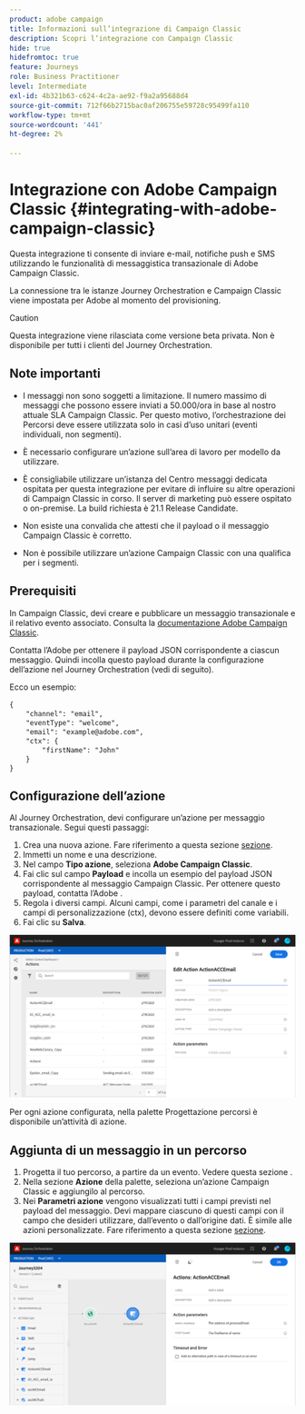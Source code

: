 ```yaml
---
product: adobe campaign
title: Informazioni sull’integrazione di Campaign Classic
description: Scopri l’integrazione con Campaign Classic
hide: true
hidefromtoc: true
feature: Journeys
role: Business Practitioner
level: Intermediate
exl-id: 4b321b63-c624-4c2a-ae92-f9a2a95688d4
source-git-commit: 712f66b2715bac0af206755e59728c95499fa110
workflow-type: tm+mt
source-wordcount: '441'
ht-degree: 2%

---
```


# Integrazione con Adobe Campaign Classic {#integrating-with-adobe-campaign-classic}

Questa integrazione ti consente di inviare e-mail, notifiche push e SMS utilizzando le funzionalità di messaggistica transazionale di Adobe Campaign Classic.

La connessione tra le istanze Journey Orchestration e Campaign Classic viene impostata per Adobe al momento del provisioning.

>[!CAUTION]
>
> Questa integrazione viene rilasciata come versione beta privata. Non è disponibile per tutti i clienti del Journey Orchestration.

## Note importanti

* I messaggi non sono soggetti a limitazione. Il numero massimo di messaggi che possono essere inviati a 50.000/ora in base al nostro attuale SLA Campaign Classic. Per questo motivo, l’orchestrazione dei Percorsi deve essere utilizzata solo in casi d’uso unitari (eventi individuali, non segmenti).

* È necessario configurare un’azione sull’area di lavoro per modello da utilizzare.

* È consigliabile utilizzare un’istanza del Centro messaggi dedicata ospitata per questa integrazione per evitare di influire su altre operazioni di Campaign Classic in corso. Il server di marketing può essere ospitato o on-premise. La build richiesta è 21.1 Release Candidate.

* Non esiste una convalida che attesti che il payload o il messaggio Campaign Classic è corretto.

* Non è possibile utilizzare un’azione Campaign Classic con una qualifica per i segmenti.

## Prerequisiti

In Campaign Classic, devi creare e pubblicare un messaggio transazionale e il relativo evento associato. Consulta la [documentazione Adobe Campaign Classic](https://experienceleague.adobe.com/docs/campaign-classic/using/transactional-messaging/introduction/about-transactional-messaging.html#transactional-messaging).

Contatta l’Adobe per ottenere il payload JSON corrispondente a ciascun messaggio. Quindi incolla questo payload durante la configurazione dell’azione nel Journey Orchestration (vedi di seguito).

Ecco un esempio:

```
{
    "channel": "email",
    "eventType": "welcome",
    "email": "example@adobe.com",
    "ctx": {
        "firstName": "John"
    }
}
```

## Configurazione dell’azione

Al Journey Orchestration, devi configurare un’azione per messaggio transazionale. Segui questi passaggi:

1. Crea una nuova azione. Fare riferimento a questa sezione [sezione](../action/action.md).
1. Immetti un nome e una descrizione.
1. Nel campo **Tipo azione**, seleziona **Adobe Campaign Classic**.
1. Fai clic sul campo **Payload** e incolla un esempio del payload JSON corrispondente al messaggio Campaign Classic. Per ottenere questo payload, contatta l’Adobe .
1. Regola i diversi campi. Alcuni campi, come i parametri del canale e i campi di personalizzazione (ctx), devono essere definiti come variabili.
1. Fai clic su **Salva**.

![](../assets/accintegration1.png)

Per ogni azione configurata, nella palette Progettazione percorsi è disponibile un’attività di azione.

## Aggiunta di un messaggio in un percorso

1. Progetta il tuo percorso, a partire da un evento. Vedere questa sezione [](../building-journeys/journey.md).
1. Nella sezione **Azione** della palette, seleziona un’azione Campaign Classic e aggiungilo al percorso.
1. Nei **Parametri azione** vengono visualizzati tutti i campi previsti nel payload del messaggio. Devi mappare ciascuno di questi campi con il campo che desideri utilizzare, dall’evento o dall’origine dati. È simile alle azioni personalizzate. Fare riferimento a questa sezione [sezione](../building-journeys/using-custom-actions.md).

![](../assets/accintegration2.png)
